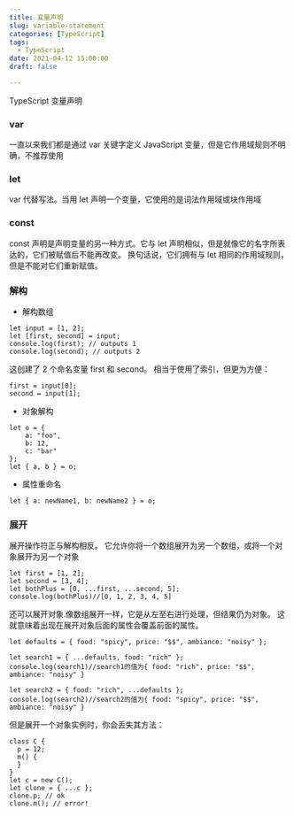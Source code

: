 ```yaml
---
title: 变量声明
slug: variable-statement
categories: [TypeScript]
tags:
  - TypeScript
date: 2021-04-12 15:00:00
draft: false

---
```


TypeScript 变量声明

<!--more-->

### var

一直以来我们都是通过 var 关键字定义 JavaScript 变量，但是它作用域规则不明确，不推荐使用

### let

var 代替写法。当用 let 声明一个变量，它使用的是词法作用域或块作用域

### const

const 声明是声明变量的另一种方式。它与 let 声明相似，但是就像它的名字所表达的，它们被赋值后不能再改变。 换句话说，它们拥有与 let 相同的作用域规则，但是不能对它们重新赋值。

### 解构

- 解构数组

```
let input = [1, 2];
let [first, second] = input;
console.log(first); // outputs 1
console.log(second); // outputs 2
```

这创建了 2 个命名变量 first 和 second。 相当于使用了索引，但更为方便：

```
first = input[0];
second = input[1];
```

- 对象解构

```
let o = {
    a: "foo",
    b: 12,
    c: "bar"
};
let { a, b } = o;
```

- 属性重命名

```
let { a: newName1, b: newName2 } = o;
```

### 展开

展开操作符正与解构相反。 它允许你将一个数组展开为另一个数组，或将一个对象展开为另一个对象

```
let first = [1, 2];
let second = [3, 4];
let bothPlus = [0, ...first, ...second, 5];
console.log(bothPlus)//[0, 1, 2, 3, 4, 5]
```

还可以展开对象.像数组展开一样，它是从左至右进行处理，但结果仍为对象。 这就意味着出现在展开对象后面的属性会覆盖前面的属性。

```
let defaults = { food: "spicy", price: "$$", ambiance: "noisy" };

let search1 = { ...defaults, food: "rich" };
console.log(search1)//search1的值为{ food: "rich", price: "$$", ambiance: "noisy" }

let search2 = { food: "rich", ...defaults };
console.log(search2)//search2的值为{ food: "spicy", price: "$$", ambiance: "noisy" }

```

但是展开一个对象实例时，你会丢失其方法：

```
class C {
  p = 12;
  m() {
  }
}
let c = new C();
let clone = { ...c };
clone.p; // ok
clone.m(); // error!
```
